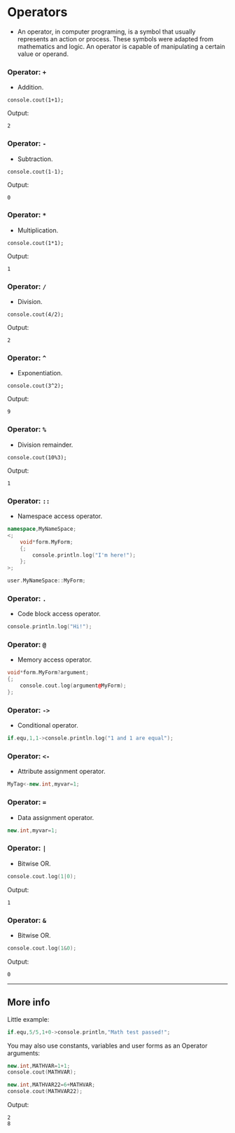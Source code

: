 # Operators

- An operator, in computer programing, is a symbol that usually represents an action or process. These symbols were adapted from mathematics and logic. An operator is capable of manipulating a certain value or operand.

### Operator: `+`
- Addition.
```pawn
console.cout(1+1);
```

Output:

```
2
```

### Operator: `-`
- Subtraction.
```pawn
console.cout(1-1);
```

Output:

```
0
```

### Operator: `*`
- Multiplication.
```pawn
console.cout(1*1);
```

Output:

```
1
```

### Operator: `/`
- Division.
```pawn
console.cout(4/2);
```

Output:

```
2
```

### Operator: `^`
- Exponentiation.
```pawn
console.cout(3^2);
```

Output:

```
9
```

### Operator: `%`
- Division remainder.
```pawn
console.cout(10%3);
```

Output:

```
1
```

### Operator: `::`
- Namespace access operator.
```cpp
namespace,MyNameSpace;
<;
	void*form.MyForm;
	{;
		console.println.log("I'm here!");
	};
>;

user.MyNameSpace::MyForm;
```

### Operator: `.`
- Code block access operator.

```cpp
console.println.log("Hi!");
```

### Operator: `@`
- Memory access operator.

```cpp
void*form.MyForm?argument;
{;
	console.cout.log(argument@MyForm);
};
```

### Operator: `->`

- Conditional operator.

```cpp
if.equ,1,1->console.println.log("1 and 1 are equal");
```

### Operator: `<-`

- Attribute assignment operator.

```cpp
MyTag<-new.int,myvar=1;
```

### Operator: `=`

- Data assignment operator.

```cpp
new.int,myvar=1;
```

### Operator: `|`

- Bitwise OR.

```cpp
console.cout.log(1|0);
```

Output:
```
1
```

### Operator: `&`

- Bitwise OR.

```cpp
console.cout.log(1&0);
```

Output:

```
0
```

---------------------------------------------------------------------------------------------------------

## More info

Little example:

```cpp
if.equ,5/5,1+0->console.println,"Math test passed!";
```

You may also use constants, variables and user forms as an Operator arguments:

```cpp
new.int,MATHVAR=1+1;
console.cout(MATHVAR);

new.int,MATHVAR22=6+MATHVAR;
console.cout(MATHVAR22);
```

Output:

```
2
8
```